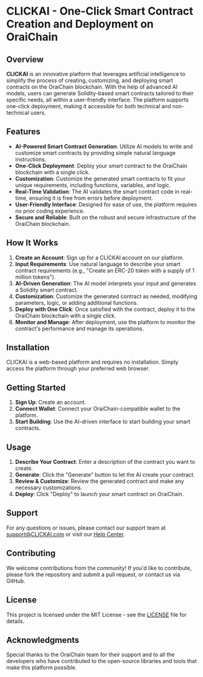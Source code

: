 # CLICKAI - One-Click Smart Contract Creation and Deployment on OraiChain

## Overview

**CLICKAI** is an innovative platform that leverages artificial intelligence to simplify the process of creating, customizing, and deploying smart contracts on the OraiChain blockchain. With the help of advanced AI models, users can generate Solidity-based smart contracts tailored to their specific needs, all within a user-friendly interface. The platform supports one-click deployment, making it accessible for both technical and non-technical users.

## Features

- **AI-Powered Smart Contract Generation**: Utilize AI models to write and customize smart contracts by providing simple natural language instructions.
- **One-Click Deployment**: Deploy your smart contract to the OraiChain blockchain with a single click.
- **Customization**: Customize the generated smart contracts to fit your unique requirements, including functions, variables, and logic.
- **Real-Time Validation**: The AI validates the smart contract code in real-time, ensuring it is free from errors before deployment.
- **User-Friendly Interface**: Designed for ease of use, the platform requires no prior coding experience.
- **Secure and Reliable**: Built on the robust and secure infrastructure of the OraiChain blockchain.

## How It Works

1. **Create an Account**: Sign up for a CLICKAI account on our platform.
2. **Input Requirements**: Use natural language to describe your smart contract requirements (e.g., "Create an ERC-20 token with a supply of 1 million tokens").
3. **AI-Driven Generation**: The AI model interprets your input and generates a Solidity smart contract.
4. **Customization**: Customize the generated contract as needed, modifying parameters, logic, or adding additional functions.
5. **Deploy with One Click**: Once satisfied with the contract, deploy it to the OraiChain blockchain with a single click.
6. **Monitor and Manage**: After deployment, use the platform to monitor the contract's performance and manage its operations.

## Installation

CLICKAI is a web-based platform and requires no installation. Simply access the platform through your preferred web browser.

## Getting Started

1. **Sign Up**: Create an account.
2. **Connect Wallet**: Connect your OraiChain-compatible wallet to the platform.
3. **Start Building**: Use the AI-driven interface to start building your smart contracts.

## Usage

1. **Describe Your Contract**: Enter a description of the contract you want to create.
2. **Generate**: Click the "Generate" button to let the AI create your contract.
3. **Review & Customize**: Review the generated contract and make any necessary customizations.
4. **Deploy**: Click "Deploy" to launch your smart contract on OraiChain.

## Support

For any questions or issues, please contact our support team at support@CLICKAI.com or visit our [Help Center](#).

## Contributing

We welcome contributions from the community! If you'd like to contribute, please fork the repository and submit a pull request, or contact us via GitHub.

## License

This project is licensed under the MIT License - see the [LICENSE](LICENSE) file for details.

## Acknowledgments

Special thanks to the OraiChain team for their support and to all the developers who have contributed to the open-source libraries and tools that make this platform possible.
